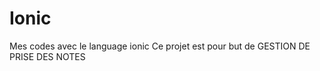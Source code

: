 # Ionic
Mes codes avec le language ionic
Ce projet est pour but de GESTION DE PRISE DES NOTES      
